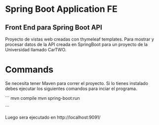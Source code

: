 # Spring Boot Application FE 

## Front End para Spring Boot API

Proyecto de vistas web creadas con thymeleaf templates. Para mostrar y procesar datos de la API creada en SpringBoot para un proyecto de la Universidad llamado CarTWO.

# Commands

Se necesita tener Maven para correr el proyecto. Si lo tienes instalado debes ejecutar los siguientes comandos para inciar el programa.

´´´
    mvn compile
    mvn spring-boot:run

´´´

Luego sera ejecutado en http://localhost:9091/ 